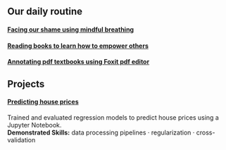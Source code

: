 ## Our daily routine  
#### [Facing our shame using mindful breathing](https://github.com/maximilian-ho/articles/blob/main/facing_our_shame_using_mindful_breathing.md)  
#### [Reading books to learn how to empower others](https://github.com/maximilian-ho/articles/blob/main/reading_books_to_learn_how_to_empower_others.md)  
#### [Annotating pdf textbooks using Foxit pdf editor](https://github.com/maximilian-ho/articles/blob/main/annotating_pdf_textbooks_using_foxit_pdf_editor.md)  

## Projects
#### [Predicting house prices](https://github.com/maximilian-ho/Data-Analytics-Projects/blob/main/House%20Prices%20Prediction/house-prices-prediction.ipynb) 
Trained and evaluated regression models to predict house prices using a Jupyter Notebook.  
**Demonstrated Skills:** data processing pipelines · regularization · cross-validation  


